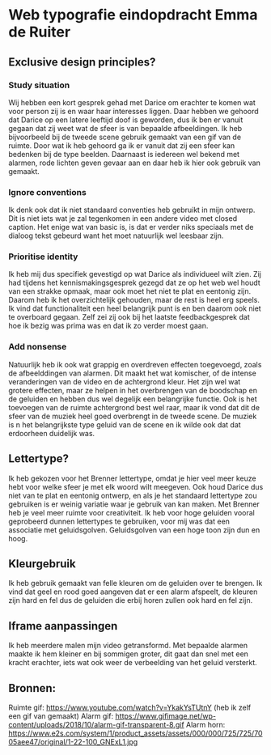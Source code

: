# Web typografie eindopdracht Emma de Ruiter

## Exclusive design principles?
### Study situation
Wij hebben een kort gesprek gehad met Darice om erachter te komen wat voor person zij is en waar haar interesses liggen. Daar hebben we gehoord dat Darice op een latere leeftijd doof is geworden, dus ik ben er vanuit gegaan dat zij weet wat de sfeer is van bepaalde afbeeldingen. Ik heb bijvoorbeeld bij de tweede scene gebruik gemaakt van een gif van de ruimte. Door wat ik heb gehoord ga ik er vanuit dat zij een sfeer kan bedenken bij de type beelden.
Daarnaast is iedereen wel bekend met alarmen, rode lichten geven gevaar aan en daar heb ik hier ook gebruik van gemaakt.

### Ignore conventions
Ik denk ook dat ik niet standaard conventies heb gebruikt in mijn ontwerp. Dit is niet iets wat je zal tegenkomen in een andere video met closed caption. Het enige wat van basic is, is dat er verder niks speciaals met de dialoog tekst gebeurd want het moet natuurlijk wel leesbaar zijn. 

### Prioritise identity
Ik heb mij dus specifiek gevestigd op wat Darice als individueel wilt zien. Zij had tijdens het kennismakingsgesprek gezegd dat ze op het web wel houdt van een strakke opmaak, maar ook moet het niet te plat en eentonig zijn. Daarom heb ik het overzichtelijk gehouden, maar de rest is heel erg speels. Ik vind dat functionaliteit een heel belangrijk punt is en ben daarom ook niet te overboard gegaan. Zelf zei zij ook bij het laatste feedbackgesprek dat hoe ik bezig was prima was en dat ik zo verder moest gaan. 

### Add nonsense
Natuurlijk heb ik ook wat grappig en overdreven effecten toegevoegd, zoals de afbeelddingen van alarmen. Dit maakt het wat komischer, of de intense veranderingen van de video en de achtergrond kleur. Het zijn wel wat grotere effecten, maar ze helpen in het overbrengen van de boodschap en de geluiden en hebben dus wel degelijk een belangrijke functie. Ook is het toevoegen van de ruimte achtergrond best wel raar, maar ik vond dat dit de sfeer van de muziek heel goed overbrengt in de tweede scene. De muziek is n het belangrijkste type geluid van de scene en ik wilde ook dat dat erdoorheen duidelijk was.

## Lettertype?
Ik heb gekozen voor het Brenner lettertype, omdat je hier veel meer keuze hebt voor welke sfeer je met elk woord wilt meegeven. Ook houd Darice dus niet van te plat en eentonig ontwerp, en als je het standaard lettertype zou gebruiken is er weinig variatie waar je gebruik van kan maken. Met Brenner heb je veel meer ruimte voor creativiteit. Ik heb voor hoge geluiden vooral geprobeerd dunnen lettertypes te gebruiken, voor mij was dat een associatie met geluidsgolven. Geluidsgolven van een hoge toon zijn dun en hoog. 

## Kleurgebruik
Ik heb gebruik gemaakt van felle kleuren om de geluiden over te brengen. Ik vind dat geel en rood goed aangeven dat er een alarm afspeelt, de kleuren zijn hard en fel dus de geluiden die erbij horen zullen ook hard en fel zijn.

## Iframe aanpassingen
Ik heb meerdere malen mijn video getransformd. Met bepaalde alarmen maakte ik hem kleiner en bij sommigen groter, dit gaat dan snel met een kracht erachter, iets wat ook weer de verbeelding van het geluid versterkt.

## Bronnen:
Ruimte gif: https://www.youtube.com/watch?v=YkakYsTUtnY (heb ik zelf een gif van gemaakt)
Alarm gif: https://www.gifimage.net/wp-content/uploads/2018/10/alarm-gif-transparent-8.gif
Alarm horn: https://www.e2s.com/system/1/product_assets/assets/000/000/725/725/7005aee47/original/1-22-100_GNExL1.jpg
